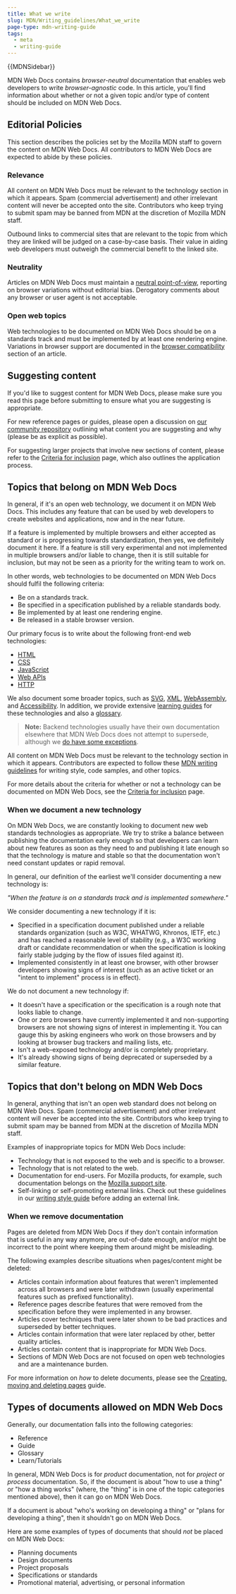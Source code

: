 ```yaml
---
title: What we write
slug: MDN/Writing_guidelines/What_we_write
page-type: mdn-writing-guide
tags:
  - meta
  - writing-guide
---
```

{{MDNSidebar}}

MDN Web Docs contains _browser-neutral_ documentation that enables web developers to write _browser-agnostic_ code. In this article, you'll find information about whether or not a given topic and/or type of content should be included on MDN Web Docs.

## Editorial Policies

This section describes the policies set by the Mozilla MDN staff to govern the content on MDN Web Docs. All contributors to MDN Web Docs are expected to abide by these policies.

### Relevance

All content on MDN Web Docs must be relevant to the technology section in which it appears. Spam (commercial advertisement) and other irrelevant content will never be accepted onto the site. Contributors who keep trying to submit spam may be banned from MDN at the discretion of Mozilla MDN staff.

Outbound links to commercial sites that are relevant to the topic from which they are linked will be judged on a case-by-case basis. Their value in aiding web developers must outweigh the commercial benefit to the linked site.

### Neutrality

Articles on MDN Web Docs must maintain a [neutral point-of-view](https://en.wikipedia.org/wiki/Wikipedia:Neutral_point_of_view), reporting on browser variations without editorial bias. Derogatory comments about any browser or user agent is not acceptable.

### Open web topics

Web technologies to be documented on MDN Web Docs should be on a standards track and must be implemented by at least one rendering engine. Variations in browser support are documented in the [browser compatibility](/en-US/docs/MDN/Writing_guidelines/Page_structures/Compatibility_tables) section of an article.

## Suggesting content

If you'd like to suggest content for MDN Web Docs, please make sure you read this page before submitting to ensure what you are suggesting is appropriate.

For new reference pages or guides, please open a discussion on [our community repository](https://github.com/mdn/mdn-community/discussions/categories/content-suggestions) outlining what content you are suggesting and why (please be as explicit as possible).

For suggesting larger projects that involve new sections of content, please refer to the [Criteria for inclusion](/en-US/docs/MDN/Writing_guidelines/What_we_write/Criteria_for_inclusion) page, which also outlines the application process.

## Topics that belong on MDN Web Docs

In general, if it's an open web technology, we document it on MDN Web Docs. This includes any feature that can be used by web developers to create websites and applications, now and in the near future.

If a feature is implemented by multiple browsers and either accepted as standard or is progressing towards standardization, then yes, we definitely document it here. If a feature is still very experimental and not implemented in multiple browsers and/or liable to change, then it is still suitable for inclusion, but may not be seen as a priority for the writing team to work on.

In other words, web technologies to be documented on MDN Web Docs should fulfil the following criteria:

- Be on a standards track.
- Be specified in a specification published by a reliable standards body.
- Be implemented by at least one rendering engine.
- Be released in a stable browser version.

Our primary focus is to write about the following front-end web technologies:

- [HTML](/en-US/docs/Web/HTML)
- [CSS](/en-US/docs/Web/CSS)
- [JavaScript](/en-US/docs/Web/JavaScript)
- [Web APIs](/en-US/docs/Web/API)
- [HTTP](/en-US/docs/Web/HTTP)

We also document some broader topics, such as [SVG](/en-US/docs/Web/SVG), [XML](/en-US/docs/Web/XML), [WebAssembly](/en-US/docs/WebAssembly), and [Accessibility](/en-US/docs/Learn/Accessibility). In addition, we provide extensive [learning guides](/en-US/docs/Learn) for these technologies and also a [glossary](/en-US/docs/Glossary).

> **Note:** Backend technologies usually have their own documentation elsewhere that MDN Web Docs does not attempt to supersede, although we [do have some exceptions](/en-US/docs/Learn/Server-side).

All content on MDN Web Docs must be relevant to the technology section in which it appears. Contributors are expected to follow these [MDN writing guidelines](/en-US/docs/MDN/Writing_guidelines) for writing style, code samples, and other topics.

For more details about the criteria for whether or not a technology can be documented on MDN Web Docs, see the [Criteria for inclusion](/en-US/docs/MDN/Writing_guidelines/What_we_write/Criteria_for_inclusion) page.

### When we document a new technology

On MDN Web Docs, we are constantly looking to document new web standards technologies as appropriate.
We try to strike a balance between publishing the documentation early enough so that developers can learn about new features as soon as they need to and publishing it late enough so that the technology is mature and stable so that the documentation won't need constant updates or rapid removal.

In general, our definition of the earliest we'll consider documenting a new technology is:

_"When the feature is on a standards track and is implemented somewhere."_

We consider documenting a new technology if it is:

- Specified in a specification document published under a reliable standards organization (such as W3C, WHATWG, Khronos, IETF, etc.) and has reached a reasonable level of stability (e.g., a W3C working draft or candidate recommendation or when the specification is looking fairly stable judging by the flow of issues filed against it).
- Implemented consistently in at least one browser, with other browser developers showing signs of interest (such as an active ticket or an "intent to implement" process is in effect).

We do not document a new technology if:

- It doesn't have a specification or the specification is a rough note that looks liable to change.
- One or zero browsers have currently implemented it and non-supporting browsers are not showing signs of interest in implementing it. You can gauge this by asking engineers who work on those browsers and by looking at browser bug trackers and mailing lists, etc.
- Isn't a web-exposed technology and/or is completely proprietary.
- It's already showing signs of being deprecated or superseded by a similar feature.

## Topics that don't belong on MDN Web Docs

In general, anything that isn't an open web standard does not belong on MDN Web Docs. Spam (commercial advertisement) and other irrelevant content will never be accepted into the site. Contributors who keep trying to submit spam may be banned from MDN at the discretion of Mozilla MDN staff.

Examples of inappropriate topics for MDN Web Docs include:

- Technology that is not exposed to the web and is specific to a browser.
- Technology that is not related to the web.
- Documentation for end-users. For Mozilla products, for example, such documentation belongs on the [Mozilla support site](https://support.mozilla.org).
- Self-linking or self-promoting external links. Check out these guidelines in our [writing style guide](/en-US/docs/MDN/Writing_guidelines/Writing_style_guide#external_links) before adding an external link.

### When we remove documentation

Pages are deleted from MDN Web Docs if they don't contain information that is useful in any way anymore, are out-of-date enough, and/or might be incorrect to the point where keeping them around might be misleading.

The following examples describe situations when pages/content might be deleted:

- Articles contain information about features that weren't implemented across all browsers and were later withdrawn (usually experimental features such as prefixed functionality).
- Reference pages describe features that were removed from the specification before they were implemented in any browser.
- Articles cover techniques that were later shown to be bad practices and superseded by better techniques.
- Articles contain information that were later replaced by other, better quality articles.
- Articles contain content that is inappropriate for MDN Web Docs.
- Sections of MDN Web Docs are not focused on open web technologies and are a maintenance burden.

For more information on _how_ to delete documents, please see the [Creating, moving and deleting pages](/en-US/docs/MDN/Writing_guidelines/Howto/Creating_moving_deleting) guide.

## Types of documents allowed on MDN Web Docs

Generally, our documentation falls into the following categories:

- Reference
- Guide
- Glossary
- Learn/Tutorials

In general, MDN Web Docs is for _product_ documentation, not for _project_ or _process_ documentation. So, if the document is about "how to use a thing" or "how a thing works" (where, the "thing" is in one of the topic categories mentioned above), then it can go on MDN Web Docs.

If a document is about "who's working on developing a thing" or "plans for developing a thing", then it shouldn't go on MDN Web Docs.

Here are some examples of types of documents that should _not_ be placed on MDN Web Docs:

- Planning documents
- Design documents
- Project proposals
- Specifications or standards
- Promotional material, advertising, or personal information
